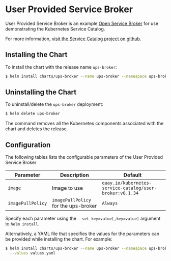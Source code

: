 # User Provided Service Broker

User Provided Service Broker is an example
[Open Service Broker](https://www.openservicebrokerapi.org/)
for use demonstrating the Kubernetes
Service Catalog.

For more information,
[visit the Service Catalog project on github](https://github.com/kubernetes-incubator/service-catalog).

## Installing the Chart

To install the chart with the release name `ups-broker`:

```bash
$ helm install charts/ups-broker --name ups-broker --namespace ups-broker
```

## Uninstalling the Chart

To uninstall/delete the `ups-broker` deployment:

```bash
$ helm delete ups-broker
```

The command removes all the Kubernetes components associated with the chart and
deletes the release.

## Configuration

The following tables lists the configurable parameters of the User Provided
Service Broker

| Parameter | Description | Default |
|-----------|-------------|---------|
| `image` | Image to use | `quay.io/kubernetes-service-catalog/user-broker:v0.1.34` |
| `imagePullPolicy` | `imagePullPolicy` for the ups-broker | `Always` |

Specify each parameter using the `--set key=value[,key=value]` argument to
`helm install`.

Alternatively, a YAML file that specifies the values for the parameters can be
provided while installing the chart. For example:

```bash
$ helm install charts/ups-broker --name ups-broker --namespace ups-broker \
  --values values.yaml
```
